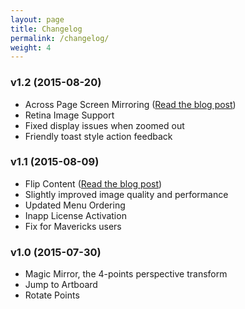 ```yaml
---
layout: page
title: Changelog
permalink: /changelog/
weight: 4
---
```


### v1.2 (2015-08-20)

- Across Page Screen Mirroring ([Read the blog post](https://medium.com/perspective-design-in-sketch/create-a-simple-poster-mockup-in-sketch-with-magic-mirror-92b4a8c3207d))
- Retina Image Support
- Fixed display issues when zoomed out
- Friendly toast style action feedback

### v1.1 (2015-08-09)

- Flip Content ([Read the blog post](https://medium.com/perspective-design-in-sketch/perspective-mockups-in-sketch-reflections-5fa275ce947))
- Slightly improved image quality and performance
- Updated Menu Ordering
- Inapp License Activation
- Fix for Mavericks users

### v1.0 (2015-07-30)

- Magic Mirror, the 4-points perspective transform
- Jump to Artboard
- Rotate Points